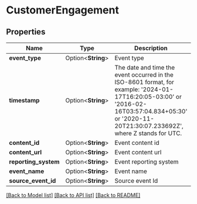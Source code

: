 # CustomerEngagement

## Properties

Name | Type | Description | Notes
------------ | ------------- | ------------- | -------------
**event_type** | Option<**String**> | Event type | [optional]
**timestamp** | Option<**String**> | The date and time the event occurred in the ISO-8601 format, for example: '2024-01-17T16:20:05-03:00' or '2016-02-16T03:57:04.834+05:30' or '2020-11-20T21:30:07.233692Z', where Z stands for UTC. | [optional]
**content_id** | Option<**String**> | Event content id | [optional]
**content_url** | Option<**String**> | Event content url | [optional]
**reporting_system** | Option<**String**> | Event reporting system | [optional]
**event_name** | Option<**String**> | Event name | [optional]
**source_event_id** | Option<**String**> | Source event Id  | [optional]

[[Back to Model list]](../README.md#documentation-for-models) [[Back to API list]](../README.md#documentation-for-api-endpoints) [[Back to README]](../README.md)


